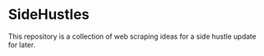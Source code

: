 # SideHustles
This repository is a collection of web scraping ideas for a side hustle update for later.
